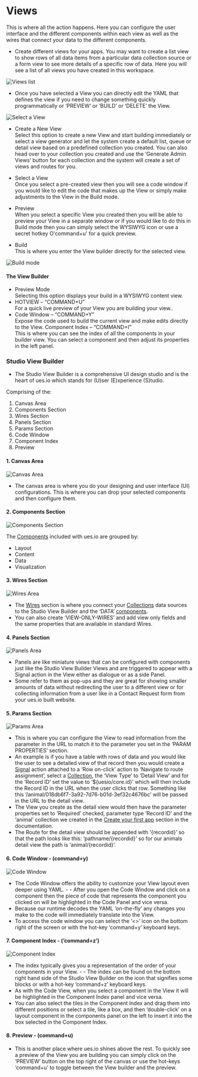 # Views

This is where all the action happens. Here you can configure the user interface and the different components within each view as well as the wires that connect your data to the different components.

-   Create different views for your apps. You may want to create a list view to show rows of all data items from a particular data collection source or a form view to see more details of a specific row of data. Here you will see a list of all views you have created in this workspace.

![Views list](./image3.png "Views list")

-   Once you have selected a View you can directly edit the YAML that defines the view if you need to change something quickly programmatically or ‘PREVIEW’ or ‘BUILD’ or ‘DELETE’ the View.

![Select a View](./image1.png "Select a view")

-   Create a New View  
    Select this option to create a new View and start building immediately or select a view generator and let the system create a default list, queue or detail view based on a predefined collection you created. You can also head over to your collection you created and use the ‘Generate Admin Views’ button for each collection and the system will create a set of views and routes for you.

-   Select a View  
    Once you select a pre-created view then you will see a code window if you would like to edit the code that makes up the View or simply make adjustments to the View in the Build mode.
-   Preview  
    When you select a specific View you created then you will be able to preview your View in a separate window or if you would like to do this in Build mode then you can simply select the WYSIWYG icon or use a secret hotkey O'command+u' for a quick preview.
-   Build  
    This is where you enter the View builder directly for the selected view.

![Build mode](./image2.png "Build mode")

#### The View Builder

-   Preview Mode  
    Selecting this option displays your build in a WYSIWYG content view.
-   HOTVIEW – “COMMAND+U”  
    For a quick live preview of your View you are building your view..
-   Code Window – “COMMAND+Y”  
    Expose the code used to build the current view and make edits directly to the View.
    Component Index – “COMMAND+I”  
    This is where you can see the index of all the components in your builder view. You can select a component and then adjust its properties in the left panel.

### Studio View Builder

-   The Studio View Builder is a comprehensive UI design studio and is the heart of ues.io which stands for (U)ser (E)xperience (S)tudio.

Comprising of the:

1. Canvas Area
2. Components Section
3. Wires Section
4. Panels Section
5. Params Section
6. Code Window
7. Component Index
8. Preview

#### 1. Canvas Area

![Canvas Area](./image6.png "Canvas area")

-   The canvas area is where you do your designing and user interface (UI) configurations. This is where you can drop your selected components and then configure them.

#### 2. Components Section

![Components Section](./image12.png "Components Section")

The [Components](components) included with ues.io are grouped by:

-   Layout
-   Content
-   Data
-   Visualization

#### 3. Wires Section

![Wires Area](./image10.png "Wires area")

-   The [Wires](wires) section is where you connect your [Collections](collections) data sources to the Studio View Builder and the ‘DATA’ [components](components).
-   You can also create ‘VIEW-ONLY-WIRES’ and add view only fields and the same properties that are available in standard Wires.

#### 4. Panels Section

![Panels Area](./image7.png "Panels area")

-   Panels are like miniature views that can be configured with components just like the Studio View Builder Views and are triggered to appear with a Signal action in the View either as dialogue or as a side Panel.
-   Some refer to them as pop-ups and they are great for showing smaller amounts of data without redirecting the user to a different view or for collecting information from a user like in a Contact Request form from your ues.io built website.

#### 5. Params Section

![Params Area](./image4.png "Params area")

-   This is where you can configure the View to read information from the parameter in the URL to match it to the parameter you set in the ‘PARAM PROPERTIES’ section.
-   An example is if you have a table with rows of data and you would like the user to see a detailed view of that record then you would create a [Signal](signals) action attached to a ‘Row on-click’ action to ‘Navigate to route assignment’, select a [Collection](collections), the ‘View Type’ to ‘Detail View’ and for the ‘Record ID’ set the value to ‘${uesio/core.id}’ which will then include the Record ID in the URL when the user clicks that row. Something like this ‘/animal/018db6f7-3a92-7d76-b01d-3ef32c4676bc’ will be passed in the URL to the detail view.
-   The View you create as the detail view would then have the parameter properties set to ‘Required’ checked, parameter type ‘Record ID’ and the ‘animal’ collection we created in the [Create your first app](create-your-first-app) section in the documentation.
-   The Route for the detail view should be appended with ‘{recordid}’ so that the path looks like this: ‘pathname/{recordid}’ so for our animals detail view the path is ‘animal/{recordid}’.

#### 6. Code Window - (command+y)

![Code Window](./image9.png "Code window")

-   The Code Window offers the ability to customize your View layout even deeper using YAML. - - After you open the Code Window and click on a component then the piece of code that represents the component you clicked on will be highlighted in the Code Panel and vice versa.
-   Because our runtime decodes the YAML ‘on-the-fly’ any changes you make to the code will immediately translate into the View.
-   To access the code window you can select the ‘<>’ icon on the bottom right of the screen or with the hot-key ‘command+y’ keyboard keys.

#### 7. Component Index - (’command+z’)

![Component Index](./image5.png "component index")

-   The index typically gives you a representation of the order of your components in your View. - - The index can be found on the bottom right hand side of the Studio View Builder on the icon that signifies some blocks or with a hot-key ‘command+z’ keyboard keys.
-   As with the Code View, when you select a component in the View it will be highlighted in the Component Index panel and vice versa.
-   You can also select the tiles in the Component Index and drag them into different positions or select a tile, like a box, and then ‘double-click’ on a layout component in the components panel on the left to insert it into the box selected in the Component Index.

#### 8. Preview - (command+u)

-   This is another place where ues.io shines above the rest. To quickly see a preview of the View you are building you can simply click on the ‘PREVIEW’ button on the top right of the canvas or use the hot-keys ‘command+u’ to toggle between the View builder and the preview.
